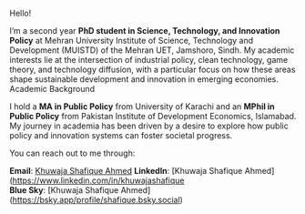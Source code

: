 Hello!

I’m a second year **PhD student in Science, Technology, and Innovation Policy** at Mehran University Institute of Science, Technology and Development (MUISTD) of the Mehran UET, Jamshoro, Sindh. My academic interests lie at the intersection of industrial policy, clean technology, game theory, and technology diffusion, with a particular focus on how these areas shape sustainable development and innovation in emerging economies.
Academic Background

I hold a **MA in Public Policy** from University of Karachi and an **MPhil in Public Policy** from Pakistan Institute of Development Economics, Islamabad. My journey in academia has been driven by a desire to explore how public policy and innovation systems can foster societal progress. 
    
You can reach out to me through:

**Email**: [Khuwaja Shafique Ahmed](mailto:shafique.soomro@outlook.com)
**LinkedIn**: [Khuwaja Shafique Ahmed](https://www.linkedin.com/in/khuwajashafique  
**Blue Sky**: [Khuwaja Shafique Ahmed] (https://bsky.app/profile/shafique.bsky.social)
